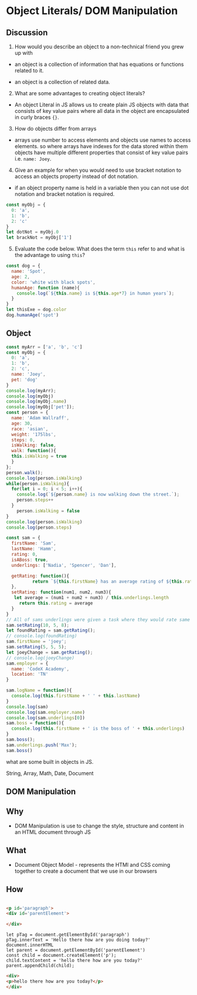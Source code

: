 # Object Literals/ DOM Manipulation

## Discussion

1. How would you describe an object to a non-technical friend you grew up with

- an object is a collection of information that has equations or functions related to it.

- an object is a collection of related data.

2. What are some advantages to creating object literals?

- An object Literal in JS allows us to create plain JS objects with data that consists of key value pairs where all data in the object are encapsulated in curly braces `{}`.

3. How do objects differ from arrays

- arrays use number to access elements and objects use names to access elements. so where arrays have indexes for the data stored within them objects have multiple different properties that consist of key value pairs i.e. `name: Joey`.

4. Give an example for when you would need to use bracket notation to access an objects property instead of dot notation.

- if an object property name is held in a variable then you can not use dot notation and bracket notation is required. 

```js
const myObj = {
  0: 'a',
  1: 'b',
  2: 'c'
}
let dotNot = myObj.0
let brackNot = myObj['1']
```

5. Evaluate the code below. What does the term `this` refer to and what is the advantage to using `this`?

```js
const dog = {
  name: 'Spot',
  age: 2,
  color: 'white with black spots',
  humanAge: function (name){
    console.log(`${this.name} is ${this.age*7} in human years`);
  }
}
let thisExe = dog.color
dog.humanAge('spot')
```

## Object 

```js
const myArr = ['a', 'b', 'c']
const myObj = {
  0: 'a',
  1: 'b',
  2: 'c',
  name: 'Joey',
  pet: 'dog'
}
console.log(myArr);
console.log(myObj)
console.log(myObj.name)
console.log(myObj['pet']);
const person = {
  name: 'Adam Wallraff',
  age: 30,
  race: 'asian',
  weight: '175lbs',
  steps: 0,
  isWalking: false,
  walk: function(){
  this.isWalking = true
  }
};
person.walk();
console.log(person.isWalking)
while(person.isWalking){
  for(let i = 0; i < 5; i++){
    console.log(`${person.name} is now walking down the street.`);
    person.steps++
  }
    person.isWalking = false
}
console.log(person.isWalking)
console.log(person.steps)

const sam = {
  firstName: 'Sam',
  lastName: 'Hamm',
  rating: 0,
  isABoss: true,
  underlings: ['Nadia', 'Spencer', 'Dan'],

  getRating: function(){
          return `${this.firstName} has an average rating of ${this.rating}`
  },
  setRating: function(num1, num2, num3){
   let average = (num1 + num2 + num3) / this.underlings.length
     return this.rating = average
  } 
}
// All of sams underlings were given a task where they would rate same a score of 1 - 10 the average score would then be sams overall rating as a boss.  
sam.setRating(10, 5, 8);
let foundRating = sam.getRating();
// console.log(foundRating)
sam.firstName = 'joey';
sam.setRating(5, 5, 5);
let joeyChange = sam.getRating();
// console.log(joeyChange)
sam.employer = {
  name: 'CodeX Academy',
  location: 'TN'
}

sam.logName = function(){
  console.log(this.firstName + ' ' + this.lastName)
}
console.log(sam)
console.log(sam.employer.name)
console.log(sam.underlings[0])
sam.boss = function(){
  console.log(this.firstName + ' is the boss of ' + this.underlings)
}
sam.boss();
sam.underlings.push('Max');
sam.boss()
```

what are some built in objects in JS.

String, Array, Math, Date, Document

## DOM Manipulation

## Why

- DOM Manipulation is use to change the style, structure and content in an HTML document through JS

## What 

- Document Object Model - represents the HTMl and CSS coming together to create a document that we use in our browsers

## How

```HTML

<p id='paragraph'>
<div id='parentElement'>

</div>
```

```JS
let pTag = document.getElementById('paragraph')
pTag.innerText = 'Hello there how are you doing today?'
document.innerHTML
let parent = document.getElementById('parentElement')
const child = document.createElement('p');
child.textContent = 'hello there how are you today?'
parent.appendChild(child);
```

```HTML
<div>
<p>hello there how are you today?</p>
</div>

```
